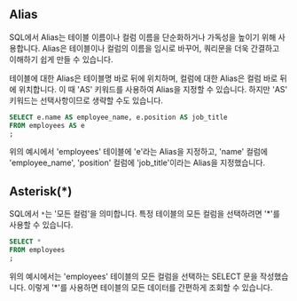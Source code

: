 ## Alias

SQL에서 Alias는 테이블 이름이나 컬럼 이름을 단순화하거나 가독성을 높이기 위해 사용합니다. Alias은 테이블이나 컬럼의 이름을 임시로 바꾸어, 쿼리문을 더욱 간결하고 이해하기 쉽게 만들 수 있습니다.

테이블에 대한 Alias은 테이블명 바로 뒤에 위치하며, 컬럼에 대한 Alias은 컬럼 바로 뒤에 위치합니다. 이 때 'AS' 키워드를 사용하여 Alias을 지정할 수 있습니다. 하지만 'AS' 키워드는 선택사항이므로 생략할 수도 있습니다.

```sql
SELECT e.name AS employee_name, e.position AS job_title
FROM employees AS e
;
```

위의 예시에서 'employees' 테이블에 'e'라는 Alias을 지정하고, 'name' 컬럼에 'employee_name', 'position' 컬럼에 'job_title'이라는 Alias을 지정했습니다.

## Asterisk(*)

SQL에서 `*`는 '모든 컬럼'을 의미합니다. 특정 테이블의 모든 컬럼을 선택하려면 '*'를 사용할 수 있습니다.

```sql
SELECT *
FROM employees
;
```

위의 예시에서는 'employees' 테이블의 모든 컬럼을 선택하는 SELECT 문을 작성했습니다. 이렇게 '*'를 사용하면 테이블의 모든 데이터를 간편하게 조회할 수 있습니다.
